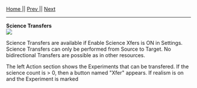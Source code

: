 [Home ](https://github.com/PapaJoesSoup/ShipManifest/wiki)|| [Prev ](https://github.com/PapaJoesSoup/ShipManifest/wiki/2.1---Crew-Transfers)|| [Next](https://github.com/PapaJoesSoup/ShipManifest/wiki/2.3-Resource-Transfers)
***
**Science Transfers**  
![](http://i.imgur.com/EK87NS9.png)

Science Transfers are available if Enable Science Xfers is ON in Settings.  Science Transfers can only be performed from Source to Target.   No bidirectional Transfers are possible as in other resources.

The left Action section shows the Experiments that can be transfered.  If the science count is > 0, then a button named "Xfer" appears.  If realism is on and the Experiment is marked 

